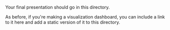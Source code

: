 Your final presentation should go in this directory.

As before, if you're making a visualization dashboard, you can
include a link to it here and add a static version of it to this
directory.

